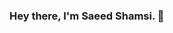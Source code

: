 ### Hey there, I'm Saeed Shamsi.  👋

<!-- 
![Anurag's GitHub stats](https://github-readme-stats.vercel.app/api?username=sh4msi&show_icons=true&theme=cobalt)
 -->
 
<!--
**sh4msi/sh4msi** is a ✨ _special_ ✨ repository because its `README.md` (this file) appears on your GitHub profile.

Here are some ideas to get you started:

- 🔭 I’m currently working on ...
- 🌱 I’m currently learning ...
- 👯 I’m looking to collaborate on ...
- 🤔 I’m looking for help with ...
- 💬 Ask me about ...
- 📫 How to reach me: ...
- 😄 Pronouns: ...
- ⚡ Fun fact: ...
-->
